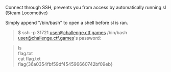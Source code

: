 Connect through SSH, prevents you from access by automatically running sl (Steam Locomotive)  

Simply append "/bin/bash" to open a shell before sl is ran.  
> $ ssh -p 31721 user@challenge.ctf.games /bin/bash  
> user@challenge.ctf.games's password:  

> ls  
> flag.txt  
> cat flag.txt  
> flag{36a0354fbf59df454596660742bf09eb}  
